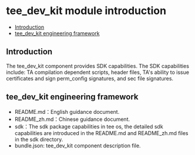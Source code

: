 # tee_dev_kit module introduction<a name="EN-US_TOPIC_0000001078530726"></a>

-   [Introduction](#section469617221261)
-   [tee_dev_kit engineering framework](#section15884114210197)

## Introduction<a name="section469617221261"></a>

The tee_dev_kit component provides SDK capabilities. The SDK capabilities include: TA compilation dependent scripts, header files, TA's ability to issue certificates and sign perm_config signatures, and sec file signatures.

## tee_dev_kit engineering framework<a name="section15884114210197"></a>

-   README.md：English guidance document.
-   README_zh.md：Chinese guidance document.
-   sdk：The sdk package capabilities in tee os, the detailed sdk capabilities are introduced in the README.md and README_zh.md files in the sdk directory.
-   bundle.json: tee_dev_kit component description file.
